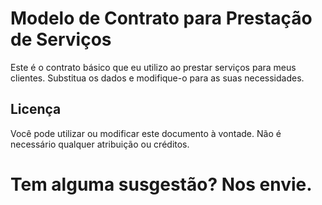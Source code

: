 # Modelo de Contrato para Prestação de Serviços

Este é o contrato básico que eu utilizo ao prestar serviços para meus clientes.
Substitua os dados e modifique-o para as suas necessidades.

## Licença
Você pode utilizar ou modificar este documento à vontade. Não é necessário qualquer atribuição ou créditos.

# Tem alguma susgestão? Nos envie.